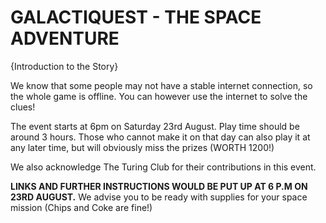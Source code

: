 # GALACTIQUEST - THE SPACE ADVENTURE

{Introduction to the Story}

We know that some people may not have a stable internet connection, so the whole game is offline. You can however use the internet to solve the clues!

The event starts at 6pm on Saturday 23rd August. Play time should be around 3 hours. Those who cannot make it on that day can also play it at any later time, but will obviously miss the prizes (WORTH 1200!)  

We also acknowledge The Turing Club for their contributions in this event.

**LINKS AND FURTHER INSTRUCTIONS WOULD BE PUT UP AT 6 P.M ON 23RD AUGUST.**
We advise you to be ready with supplies for your space mission (Chips and Coke are fine!)

